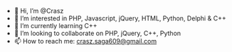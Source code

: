 - 👋 Hi, I’m @Crasz
- 👀 I’m interested in PHP, Javascript, jQuery, HTML, Python, Delphi & C++
- 🌱 I’m currently learning C++
- 💞️ I’m looking to collaborate on PHP, jQuery, C++, Python
- 📫 How to reach me: crasz.saga609@gmail.com

<!---
Crasz/Crasz is a ✨ special ✨ repository because its `README.md` (this file) appears on your GitHub profile.
You can click the Preview link to take a look at your changes.
--->
